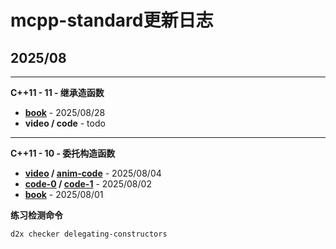 # mcpp-standard更新日志

## 2025/08

---
**C++11 - 11 - 继承造函数**

- **[book](https://github.com/Sunrisepeak/mcpp-standard/blob/main/book/src/cpp11/11-inherited-constructors.md)** - 2025/08/28
- **video / code** - todo

---
**C++11 - 10 - 委托构造函数**

- **[video](https://www.bilibili.com/video/BV1zft3zSEER) / [anim-code](https://github.com/Sunrisepeak/mcpp-standard/blob/main/videos/cpp11/10-delegating-constructors.py)** - 2025/08/04
- **[code-0](https://github.com/Sunrisepeak/mcpp-standard/blob/main/dslings/cpp11/10-delegating-constructors-0.cpp) / [code-1](https://github.com/Sunrisepeak/mcpp-standard/blob/main/dslings/cpp11/10-delegating-constructors-1.cpp)** - 2025/08/02
- **[book](https://github.com/Sunrisepeak/mcpp-standard/blob/main/book/src/cpp11/10-delegating-constructors.md)** - 2025/08/01

**练习检测命令**

```bash
d2x checker delegating-constructors
```
